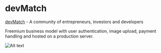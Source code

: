 # devMatch

[devMatch](https://dev-match-ror.herokuapp.com/) - A community of entrepreneurs, investors and developers

Freemium business model with user authentication, image upload, payment handling and hosted on a production server.

![Alt text](https://drive.google.com/open?id=0B40_gcO5sNABNnlsZFJnZWlkRlk "logo")